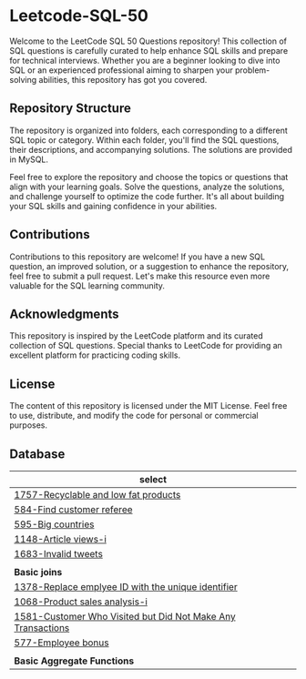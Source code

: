 # Leetcode-SQL-50

Welcome to the LeetCode SQL 50 Questions repository! This collection of SQL questions is carefully curated to help enhance SQL skills and prepare for technical interviews. Whether you are a beginner looking to dive into SQL or an experienced professional aiming to sharpen your problem-solving abilities, this repository has got you covered.

## Repository Structure
The repository is organized into folders, each corresponding to a different SQL topic or category. Within each folder, you'll find the SQL questions, their descriptions, and accompanying solutions. The solutions are provided in MySQL. 

Feel free to explore the repository and choose the topics or questions that align with your learning goals. Solve the questions, analyze the solutions, and challenge yourself to optimize the code further. It's all about building your SQL skills and gaining confidence in your abilities.

## Contributions
Contributions to this repository are welcome! If you have a new SQL question, an improved solution, or a suggestion to enhance the repository, feel free to submit a pull request. Let's make this resource even more valuable for the SQL learning community.

## Acknowledgments
This repository is inspired by the LeetCode platform and its curated collection of SQL questions. Special thanks to LeetCode for providing an excellent platform for practicing coding skills.

## License
The content of this repository is licensed under the MIT License. Feel free to use, distribute, and modify the code for personal or commercial purposes.

## Database

| **select** |
| ------- |
| [1757-Recyclable and low fat products](https://github.com/TechieBhavin/Leetcode-SQL-50/tree/main/1757-Recyclable-and-low-fat-products) |
| [584-Find customer referee](https://github.com/TechieBhavin/Leetcode-SQL-50/tree/main/584-Find-customer-referee) |
| [595-Big countries](https://github.com/TechieBhavin/Leetcode-SQL-50/tree/main/595-Big-countries) |
| [1148-Article views-i](https://github.com/TechieBhavin/Leetcode-SQL-50/tree/main/1148-Article-views-i) |
| [1683-Invalid tweets](https://github.com/TechieBhavin/Leetcode-SQL-50/tree/main/1683-Invalid-tweets) |
|     |
| **Basic joins** |
| [1378-Replace emplyee ID with the unique identifier](https://github.com/TechieBhavin/Leetcode-SQL-50/tree/main/1757-Recyclable-and-low-fat-products) |
| [1068-Product sales analysis-i](https://github.com/TechieBhavin/Leetcode-SQL-50/tree/main/1068-product-sales-analysis-i) |
| [1581-Customer Who Visited but Did Not Make Any Transactions](https://github.com/TechieBhavin/Leetcode-SQL-50/tree/main/1581-Customer-who-visited-but-did-not-make-any-transactions) |
| [577-Employee bonus](https://github.com/TechieBhavin/Leetcode-SQL-50/tree/main/577-Employee-bonus) |
|     |
| **Basic Aggregate Functions** |


